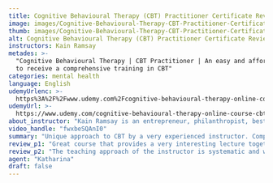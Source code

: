 ```yaml
---
title: Cognitive Behavioural Therapy (CBT) Practitioner Certificate Review
image: images/Cognitive-Behavioural-Therapy-CBT-Practitioner-Certificate-Review.jpeg
thumb: images/Cognitive-Behavioural-Therapy-CBT-Practitioner-Certificate-Review.jpeg
alt: Cognitive Behavioural Therapy (CBT) Practitioner Certificate Review
instructors: Kain Ramsay
metades: >-
  "Cognitive Behavioural Therapy | CBT Practitioner | An easy and affordable way
  to receive a comprehensive training in CBT"
categories: mental health
language: English
udemyUrlenc: >-
  https%3A%2F%2Fwww.udemy.com%2Fcognitive-behavioural-therapy-online-course-cbt-practitioner-course%2F
udemyUrl: >-
  https://www.udemy.com/cognitive-behavioural-therapy-online-course-cbt-practitioner-course/
about_instructor: "Kain Ramsay is an entrepreneur, philanthropist, best-selling instructor and the chairman of Solid Grounds, a charity dedicated to helping ex-military personnel to adjust again to civilian life. For the past decade, Ramsay has influenced more than 105,000 people by providing them with training courses that help them live a more purposeful life."
video_handle: "fwxbeSQAnI0"
summary: "Unique approach to CBT by a very experienced instructor. Comprehensive but concise, this course motivates its students to make a change in the world."
review_p1: "Great course that provides a very interesting lecture together with supplemental resources for the students. The course provides a lot of explanation for each concept and insights from the instructor that is very helpful. it provides the students a solid understanding of Cognitive Behavioral Therapy which they can use to apply to their clients. There are great handouts that the students can use to broaden their knowledge. The instructor has a wide and extensive experience with the topic and has a non-biased approach towards helping other people. He provides a unique overview of the course which adds to the experience. He is also very open-minded and genuinely helpful in motivating his students. "
review_p2: "The teaching approach of the instructor is systematic and well-organized. The topics were explained in-depth but still concise to the point that students would be able to take in the materials easily. The materials are easily accessible and motivate her students to make a change in the world. This course will provide training for people become the best version of themselves and help them heal some of their bad experiences in the past. The course is a unique approach to CBT and provides practical and engaging examples."
agent: "Katharina"
draft: false
---
```


